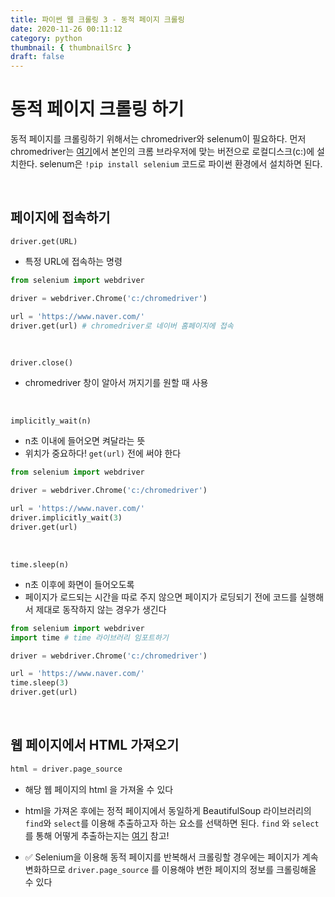 ```yaml
---
title: 파이썬 웹 크롤링 3 - 동적 페이지 크롤링
date: 2020-11-26 00:11:12
category: python
thumbnail: { thumbnailSrc }
draft: false
---
```


# 동적 페이지 크롤링 하기

동적 페이지를 크롤링하기 위해서는 chromedriver와 selenum이 필요하다. 먼저 chromedriver는 [여기](https://chromedriver.chromium.org/downloads)에서 본인의 크롬 브라우저에 맞는 버전으로 로컬디스크(c:)에 설치한다. selenum은 `!pip install selenium` 코드로 파이썬 환경에서 설치하면 된다.

</br>

## 페이지에 접속하기

`driver.get(URL)`

- 특정 URL에 접속하는 명령

```python
from selenium import webdriver

driver = webdriver.Chrome('c:/chromedriver')

url = 'https://www.naver.com/'
driver.get(url) # chromedriver로 네이버 홈페이지에 접속
```

</br>

`driver.close()`

- chromedriver 창이 알아서 꺼지기를 원할 때 사용

</br>

`implicitly_wait(n)`

- n초 이내에 들어오면 켜달라는 뜻
- 위치가 중요하다! `get(url)` 전에 써야 한다

```python
from selenium import webdriver

driver = webdriver.Chrome('c:/chromedriver')

url = 'https://www.naver.com/'
driver.implicitly_wait(3)
driver.get(url)
```

</br>

`time.sleep(n)`

- n초 이후에 화면이 들어오도록
- 페이지가 로드되는 시간을 따로 주지 않으면 페이지가 로딩되기 전에 코드를 실행해서 제대로 동작하지 않는 경우가 생긴다

```python
from selenium import webdriver
import time # time 라이브러리 임포트하기

driver = webdriver.Chrome('c:/chromedriver')

url = 'https://www.naver.com/'
time.sleep(3)
driver.get(url)
```

</br>

## 웹 페이지에서 HTML 가져오기

```python
html = driver.page_source
```

- 해당 웹 페이지의 html 을 가져올 수 있다

- html을 가져온 후에는 정적 페이지에서 동일하게 BeautifulSoup 라이브러리의 `find`와 `select`를 이용해 추출하고자 하는 요소를 선택하면 된다. `find` 와 `select`를 통해 어떻게 추출하는지는 [여기](https://2dowon.netlify.app/python/%ED%8C%8C%EC%9D%B4%EC%8D%AC-%EC%9B%B9-%ED%81%AC%EB%A1%A4%EB%A7%812---%EC%A0%95%EC%A0%81-%ED%8E%98%EC%9D%B4%EC%A7%80-%ED%81%AC%EB%A1%A4%EB%A7%81/) 참고!

- ✅ Selenium을 이용해 동적 페이지를 반복해서 크롤링할 경우에는 페이지가 계속 변화하므로 `driver.page_source` 를 이용해야 변한 페이지의 정보를 크롤링해올 수 있다
